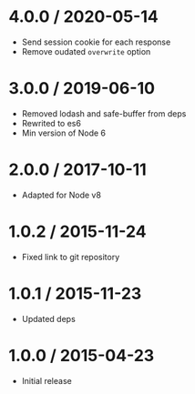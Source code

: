4.0.0 / 2020-05-14
==================

  * Send session cookie for each response
  * Remove oudated `overwrite` option

3.0.0 / 2019-06-10
==================

  * Removed lodash and safe-buffer from deps
  * Rewrited to es6
  * Min version of Node 6

2.0.0 / 2017-10-11
==================

  * Adapted for Node v8


1.0.2 / 2015-11-24
==================

  * Fixed link to git repository


1.0.1 / 2015-11-23
==================

  * Updated deps


1.0.0 / 2015-04-23
==================

  * Initial release
